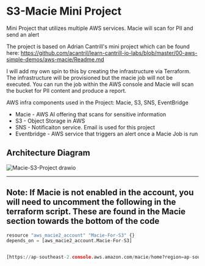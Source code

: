 # S3-Macie Mini Project

Mini Project that utilizes multiple AWS services. Macie will scan for PII and send an alert

The project is based on Adrian Cantrill's mini project which can be found here: https://github.com/acantril/learn-cantrill-io-labs/blob/master/00-aws-simple-demos/aws-macie/Readme.md

I will add my own spin to this by creating the infrastructure via Terraform. The infrastructure will be provisioned but the macie job will not be executed. You can run the job within the AWS console and Macie will scan the bucket for PII content and produce a report. 

AWS infra components used in the Project: Macie, S3, SNS, EventBridge
* Macie - AWS AI offering that scans for sensitive information
* S3 - Object Storage in AWS
* SNS - Notificaiton service. Email is used for this project
* Eventbridge - AWS service that triggers an alert once a Macie Job is run 

## Architecture Diagram
![Macie-S3-Project drawio](https://user-images.githubusercontent.com/12003721/225391502-3ef5285b-e7b1-47c0-a374-dd57ae60f7a4.png)

---

## Note: If Macie is not enabled in the account, you will need to uncomment the following in the terraform script. These are found in the Macie section towards the bottom of the code

```python
resource "aws_macie2_account" "Macie-For-S3" {}
depends_on = [aws_macie2_account.Macie-For-S3] 


[https://ap-southeast-2.console.aws.amazon.com/macie/home?region=ap-southeast-2#getStarted](https://ap-southeast-2.console.aws.amazon.com/macie/home?region=ap-southeast-2#getStarted)
